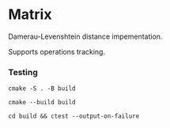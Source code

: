 # Matrix

Damerau-Levenshtein distance impementation.

Supports operations tracking.

### Testing

`cmake -S . -B build`

`cmake --build build`

`cd build && ctest --output-on-failure`
